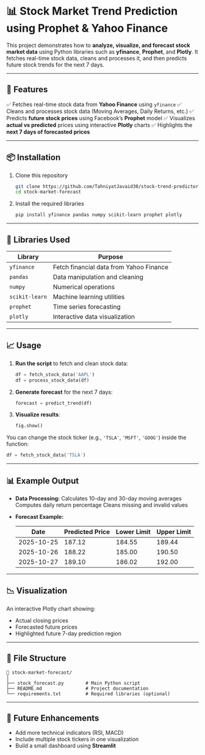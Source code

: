 # 📊 Stock Market Trend Prediction using Prophet & Yahoo Finance

This project demonstrates how to **analyze, visualize, and forecast stock market data** using Python libraries such as **yfinance**, **Prophet**, and **Plotly**.
It fetches real-time stock data, cleans and processes it, and then predicts future stock trends for the next 7 days.

---

## 🚀 Features

✅ Fetches real-time stock data from **Yahoo Finance** using `yfinance`
✅ Cleans and processes stock data (Moving Averages, Daily Returns, etc.)
✅ Predicts **future stock prices** using Facebook’s **Prophet** model
✅ Visualizes **actual vs predicted** prices using interactive **Plotly** charts
✅ Highlights the **next 7 days of forecasted prices**

---

## 📦 Installation

1. Clone this repository

   ```bash
   git clone https://github.com/TahniyatJavaid30/stock-trend-predictor.git
   cd stock-market-forecast
   ```

2. Install the required libraries

   ```bash
   pip install yfinance pandas numpy scikit-learn prophet plotly
   ```

---

## 🧠 Libraries Used

| Library        | Purpose                                 |
| -------------- | --------------------------------------- |
| `yfinance`     | Fetch financial data from Yahoo Finance |
| `pandas`       | Data manipulation and cleaning          |
| `numpy`        | Numerical operations                    |
| `scikit-learn` | Machine learning utilities              |
| `prophet`      | Time series forecasting                 |
| `plotly`       | Interactive data visualization          |

---

## 📈 Usage

1. **Run the script** to fetch and clean stock data:

   ```python
   df = fetch_stock_data('AAPL')
   df = process_stock_data(df)
   ```

2. **Generate forecast** for the next 7 days:

   ```python
   forecast = predict_trend(df)
   ```

3. **Visualize results**:

   ```python
   fig.show()
   ```

You can change the stock ticker (e.g., `'TSLA'`, `'MSFT'`, `'GOOG'`) inside the function:

```python
df = fetch_stock_data('TSLA')
```

---

## 📊 Example Output

* **Data Processing:**
  Calculates 10-day and 30-day moving averages
  Computes daily return percentage
  Cleans missing and invalid values

* **Forecast Example:**

  | Date       | Predicted Price | Lower Limit | Upper Limit |
  | ---------- | --------------- | ----------- | ----------- |
  | 2025-10-25 | 187.12          | 184.55      | 189.44      |
  | 2025-10-26 | 188.22          | 185.00      | 190.50      |
  | 2025-10-27 | 189.10          | 186.02      | 192.00      |

---

## 📉 Visualization

An interactive Plotly chart showing:

* Actual closing prices
* Forecasted future prices
* Highlighted future 7-day prediction region

---

## 🧩 File Structure

```
📁 stock-market-forecast/
│
├── stock_forecast.py        # Main Python script
├── README.md                # Project documentation
└── requirements.txt         # Required libraries (optional)
```

---

## 🧠 Future Enhancements

* Add more technical indicators (RSI, MACD)
* Include multiple stock tickers in one visualization
* Build a small dashboard using **Streamlit**

